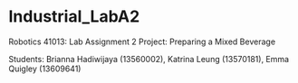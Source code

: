 # Industrial_LabA2
Robotics 41013: Lab Assignment 2
Project: Preparing a Mixed Beverage

Students: Brianna Hadiwijaya (13560002), Katrina Leung (13570181), Emma Quigley (13609641)
